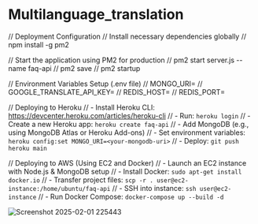 # Multilanguage_translation
// Deployment Configuration
// Install necessary dependencies globally
// npm install -g pm2

// Start the application using PM2 for production
// pm2 start server.js --name faq-api
// pm2 save
// pm2 startup

// Environment Variables Setup (.env file)
// MONGO_URI=<your-mongodb-uri>
// GOOGLE_TRANSLATE_API_KEY=<your-google-api-key>
// REDIS_HOST=<your-redis-host>
// REDIS_PORT=<your-redis-port>

// Deploying to Heroku
// - Install Heroku CLI: https://devcenter.heroku.com/articles/heroku-cli
// - Run: `heroku login`
// - Create a new Heroku app: `heroku create faq-api`
// - Add MongoDB (e.g., using MongoDB Atlas or Heroku Add-ons)
// - Set environment variables: `heroku config:set MONGO_URI=<your-mongodb-uri>`
// - Deploy: `git push heroku main`

// Deploying to AWS (Using EC2 and Docker)
// - Launch an EC2 instance with Node.js & MongoDB setup
// - Install Docker: `sudo apt-get install docker.io`
// - Transfer project files: `scp -r . user@ec2-instance:/home/ubuntu/faq-api`
// - SSH into instance: `ssh user@ec2-instance`
// - Run Docker Compose: `docker-compose up --build -d`

![Screenshot 2025-02-01 225443](https://github.com/user-attachments/assets/47b50ca6-315b-4160-a1a6-9d9c76c865e6)
